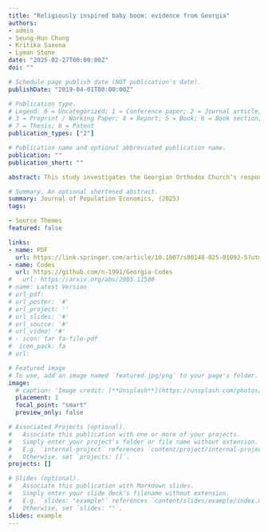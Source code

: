 ```yaml
---
title: "Religiously inspired baby boom: evidence from Georgia"
authors:
- admin
- Seung-Hun Chung
- Kritika Saxena
- Lyman Stone
date: "2025-02-27T00:00:00Z"
doi: ""

# Schedule page publish date (NOT publication's date).
publishDate: "2019-04-01T00:00:00Z"

# Publication type.
# Legend: 0 = Uncategorized; 1 = Conference paper; 2 = Journal article;
# 3 = Preprint / Working Paper; 4 = Report; 5 = Book; 6 = Book section;
# 7 = Thesis; 8 = Patent
publication_types: ["2"]

# Publication name and optional abbreviated publication name.
publication: ""
publication_short: ""

abstract: This study investigates the Georgian Orthodox Church’s response to declining fertility rates through a 2007 intervention, wherein the Patriarch personally baptized 3rd and higher-parity children. Employing synthetic control and interrupted time series methods using macro data, we find suggestive evidence of increased fertility rates. Validating these findings with micro data from a representative sample of Georgian women, we use quasi-experimental variation generated by religion, ethnicity, and marital status of the women and the timing of the announcement to estimate the causal impact using the difference-in-differences estimator. We find a 17% increase (0.3 children per woman) in the national total fertility rate, a 42% increase in Georgian Orthodox women’s birth rate within marriage (an increase in annual hazard rate of 3.5 percentage points), and a 100% increase in their 3rd and higher-order birth rate within marriage (1.3 percentage points higher annual hazard rate). The impact of the intervention also correlates with higher marriage rates and reduced reported abortions, aligning with the church’s goals. This research emphasizes the potential impact of non-economic factors such as religion and the influence of traditional authority figures on shifting fertility patterns in industrialized, educated, and low-fertility societies.

# Summary. An optional shortened abstract.
summary: Journal of Population Economics, (2025) 
tags:

- Source Themes
featured: false

links: 
- name: PDF
  url: https://link.springer.com/article/10.1007/s00148-025-01092-5?utm_source=rct_congratemailt&utm_medium=email&utm_campaign=oa_20250227&utm_content=10.1007/s00148-025-01092-5
- name: Codes
  url: https://github.com/n-1991/Georgia-Codes  
#   url: https://arxiv.org/abs/2005.11500
# name: Latest Version
# url_pdf: 
# url_poster: '#'
# url_project: ''
# url_slides: '#'
# url_source: '#'
# url_video: '#'
# - icon: far fa-file-pdf
#  icon_pack: fa
# url: 

# Featured image
# To use, add an image named `featured.jpg/png` to your page's folder. 
image:
  # caption: 'Image credit: [**Unsplash**](https://unsplash.com/photos/s9CC2SKySJM)'
  placement: 1
  focal_point: "smart"
  preview_only: false

# Associated Projects (optional).
#   Associate this publication with one or more of your projects.
#   Simply enter your project's folder or file name without extension.
#   E.g. `internal-project` references `content/project/internal-project/index.md`.
#   Otherwise, set `projects: []`.
projects: []

# Slides (optional).
#   Associate this publication with Markdown slides.
#   Simply enter your slide deck's filename without extension.
#   E.g. `slides: "example"` references `content/slides/example/index.md`.
#   Otherwise, set `slides: ""`.
slides: example
---
```



